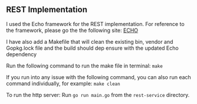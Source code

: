 ## REST Implementation

I used the Echo framework for the REST implementation. For reference to the framework, please go the the following site: 
[ECHO](https://echo.labstack.com/)

I have also add a Makefile that will clean the existing bin, vendor and Gopkg.lock file and the build should dep ensure with the updated Echo dependency

Run the following command to run the make file in terminal:
`make`

If you run into any issue with the following command, you can also run each command individually, for example:
`make clean`

To run the http server:
Run `go run main.go` from the `rest-service` directory.
